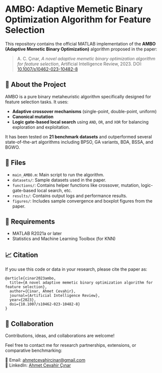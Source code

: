 # AMBO: Adaptive Memetic Binary Optimization Algorithm for Feature Selection

This repository contains the official MATLAB implementation of the **AMBO (Adaptive Memetic Binary Optimization)** algorithm proposed in the paper:

> A. C. Çınar, *A novel adaptive memetic binary optimization algorithm for feature selection*, Artificial Intelligence Review, 2023. DOI: [10.1007/s10462-023-10482-8](https://doi.org/10.1007/s10462-023-10482-8)

## 📌 About the Project

AMBO is a pure binary metaheuristic algorithm specifically designed for feature selection tasks. It uses:
- **Adaptive crossover mechanisms** (single-point, double-point, uniform)
- **Canonical mutation**
- **Logic gate-based local search** using `AND`, `OR`, and `XOR` for balancing exploration and exploitation.

It has been tested on **21 benchmark datasets** and outperformed several state-of-the-art algorithms including BPSO, GA variants, BDA, BSSA, and BGWO.

## 📂 Files

- `main_AMBO.m`: Main script to run the algorithm.
- `datasets/`: Sample datasets used in the paper.
- `functions/`: Contains helper functions like crossover, mutation, logic-gate-based local search, etc.
- `results/`: Contains output logs and performance results.
- `figures/`: Includes sample convergence and boxplot figures from the paper.

## 🧪 Requirements

- MATLAB R2021a or later
- Statistics and Machine Learning Toolbox (for KNN)

## 📈 Citation

If you use this code or data in your research, please cite the paper as:

```
@article{cinar2023ambo,
  title={A novel adaptive memetic binary optimization algorithm for feature selection},
  author={Cinar, Ahmet Cevahir},
  journal={Artificial Intelligence Review},
  year={2023},
  doi={10.1007/s10462-023-10482-8}
}
```

## 🤝 Collaboration

Contributions, ideas, and collaborations are welcome!

Feel free to contact me for research partnerships, extensions, or comparative benchmarking:

📧 Email: [ahmetcevahircinar@gmail.com](mailto:ahmetcevahircinar@gmail.com)  
🔗 LinkedIn: [Ahmet Cevahir Çınar](https://www.linkedin.com/in/ahmet-cevahir-cinar/)
